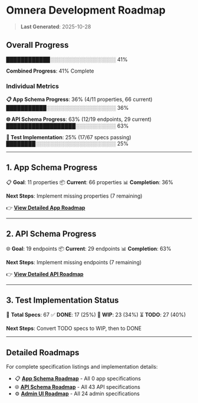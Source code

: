 # Omnera Development Roadmap

> **Last Generated**: 2025-10-28

## Overall Progress

████████████░░░░░░░░░░░░░░░░░░ 41%

**Combined Progress**: 41% Complete

### Individual Metrics

**📋 App Schema Progress**: 36% (4/11 properties, 66 current)
███████████░░░░░░░░░░░░░░░░░░░ 36%

**🌐 API Schema Progress**: 63% (12/19 endpoints, 29 current)
███████████████████░░░░░░░░░░░ 63%

**🧪 Test Implementation**: 25% (17/67 specs passing)
████████░░░░░░░░░░░░░░░░░░░░░░ 25%

---

## 1. App Schema Progress

📋 **Goal**: 11 properties
📦 **Current**: 66 properties
📊 **Completion**: 36%

**Next Steps**: Implement missing properties (7 remaining)

👉 **[View Detailed App Roadmap](specs/app/ROADMAP.md)**

---

## 2. API Schema Progress

🌐 **Goal**: 19 endpoints
📦 **Current**: 29 endpoints
📊 **Completion**: 63%

**Next Steps**: Implement missing endpoints (7 remaining)

👉 **[View Detailed API Roadmap](specs/api/ROADMAP.md)**

---

## 3. Test Implementation Status

🧪 **Total Specs**: 67
✅ **DONE**: 17 (25%)
🚧 **WIP**: 23 (34%)
⏳ **TODO**: 27 (40%)

**Next Steps**: Convert TODO specs to WIP, then to DONE

---

## Detailed Roadmaps

For complete specification listings and implementation details:

- 📋 **[App Schema Roadmap](specs/app/ROADMAP.md)** - All 0 app specifications
- 🌐 **[API Schema Roadmap](specs/api/ROADMAP.md)** - All 43 API specifications
- ⚙️ **[Admin UI Roadmap](specs/admin/ROADMAP.md)** - All 24 admin specifications
